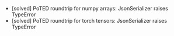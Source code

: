 - [solved] PoTED roundtrip for numpy arrays: JsonSerializer raises TypeError
- [solved] PoTED roundtrip for torch tensors: JsonSerializer raises TypeError
